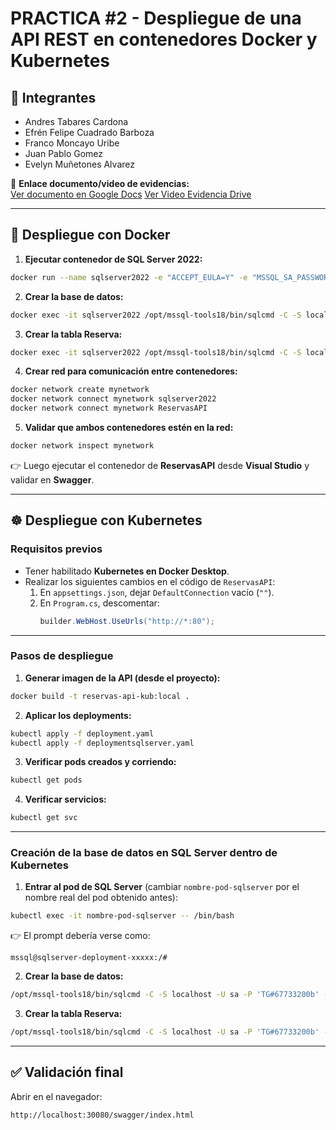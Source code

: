 ﻿# PRACTICA #2 - Despliegue de una API REST en contenedores Docker y Kubernetes

## 👥 Integrantes
- Andres Tabares Cardona  
- Efrén Felipe Cuadrado Barboza  
- Franco Moncayo Uribe  
- Juan Pablo Gomez  
- Evelyn Muñetones Alvarez  

📄 **Enlace documento/video de evidencias:**  
[Ver documento en Google Docs](https://docs.google.com/document/d/11X9rrTQG4-m5Giw_T1g4-T1xDU09JI8spsTSU4ToNqc/edit?usp=sharing)
[Ver Video Evidencia Drive](https://drive.google.com/file/d/17332MDHoZT6RVzNQSDi_MRzUc0EUVfcR/view?usp=sharing)

---

## 🚀 Despliegue con Docker  

1. **Ejecutar contenedor de SQL Server 2022:**  
```bash
docker run --name sqlserver2022 -e "ACCEPT_EULA=Y" -e "MSSQL_SA_PASSWORD=TG#67733200b" -p 1433:1433 -d mcr.microsoft.com/mssql/server:2022-latest
```

2. **Crear la base de datos:**  
```bash
docker exec -it sqlserver2022 /opt/mssql-tools18/bin/sqlcmd -C -S localhost -U sa -P 'TG#67733200b' -Q "CREATE DATABASE DBReservasAPI;"
```

3. **Crear la tabla Reserva:**  
```bash
docker exec -it sqlserver2022 /opt/mssql-tools18/bin/sqlcmd -C -S localhost -U sa -P 'TG#67733200b' -d DBReservasAPI -Q "CREATE TABLE dbo.Reserva (IdReserva INT IDENTITY(1,1) NOT NULL PRIMARY KEY, IdCliente INT NOT NULL, FechaReserva DATETIME NOT NULL, FechaInicio DATETIME NOT NULL, FechaFin DATETIME NOT NULL, Cantidad INT NULL, Estado VARCHAR(20) NOT NULL, Observaciones NVARCHAR(250) NULL, FechaCreacion DATETIME NULL); ALTER TABLE dbo.Reserva ADD DEFAULT ((1)) FOR Cantidad; ALTER TABLE dbo.Reserva ADD DEFAULT ('Pendiente') FOR Estado; ALTER TABLE dbo.Reserva ADD DEFAULT (GETDATE()) FOR FechaCreacion;"
```

4. **Crear red para comunicación entre contenedores:**  
```bash
docker network create mynetwork
docker network connect mynetwork sqlserver2022
docker network connect mynetwork ReservasAPI
```

5. **Validar que ambos contenedores estén en la red:**  
```bash
docker network inspect mynetwork
```

👉 Luego ejecutar el contenedor de **ReservasAPI** desde **Visual Studio** y validar en **Swagger**.  

---

## ☸️ Despliegue con Kubernetes  

### Requisitos previos  
- Tener habilitado **Kubernetes en Docker Desktop**.  
- Realizar los siguientes cambios en el código de `ReservasAPI`:  
  1. En `appsettings.json`, dejar `DefaultConnection` vacío (`""`).  
  2. En `Program.cs`, descomentar:  
     ```csharp
     builder.WebHost.UseUrls("http://*:80");
     ```

---

### Pasos de despliegue  

1. **Generar imagen de la API (desde el proyecto):**  
```bash
docker build -t reservas-api-kub:local .
```

2. **Aplicar los deployments:**  
```bash
kubectl apply -f deployment.yaml
kubectl apply -f deploymentsqlserver.yaml
```

3. **Verificar pods creados y corriendo:**  
```bash
kubectl get pods
```

4. **Verificar servicios:**  
```bash
kubectl get svc
```

---

### Creación de la base de datos en SQL Server dentro de Kubernetes  

1. **Entrar al pod de SQL Server** (cambiar `nombre-pod-sqlserver` por el nombre real del pod obtenido antes):  
```bash
kubectl exec -it nombre-pod-sqlserver -- /bin/bash
```

👉 El prompt debería verse como:  
```
mssql@sqlserver-deployment-xxxxx:/#
```

2. **Crear la base de datos:**  
```bash
/opt/mssql-tools18/bin/sqlcmd -C -S localhost -U sa -P 'TG#67733200b' -Q "CREATE DATABASE DBReservasAPI;"
```

3. **Crear la tabla Reserva:**  
```bash
/opt/mssql-tools18/bin/sqlcmd -C -S localhost -U sa -P 'TG#67733200b' -d DBReservasAPI -Q "CREATE TABLE dbo.Reserva (IdReserva INT IDENTITY(1,1) NOT NULL PRIMARY KEY, IdCliente INT NOT NULL, FechaReserva DATETIME NOT NULL, FechaInicio DATETIME NOT NULL, FechaFin DATETIME NOT NULL, Cantidad INT NULL, Estado VARCHAR(20) NOT NULL, Observaciones NVARCHAR(250) NULL, FechaCreacion DATETIME NULL); ALTER TABLE dbo.Reserva ADD DEFAULT ((1)) FOR Cantidad; ALTER TABLE dbo.Reserva ADD DEFAULT ('Pendiente') FOR Estado; ALTER TABLE dbo.Reserva ADD DEFAULT (GETDATE()) FOR FechaCreacion;"
```

---

## ✅ Validación final  
Abrir en el navegador:  
```
http://localhost:30080/swagger/index.html
```
